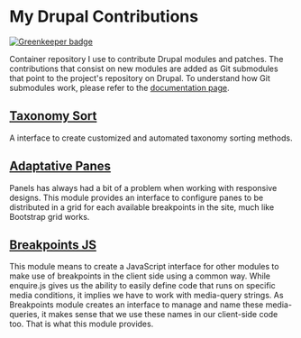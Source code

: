 My Drupal Contributions
=======================

[![Greenkeeper badge](https://badges.greenkeeper.io/lucasconstantino/drupal-contrib.svg)](https://greenkeeper.io/)

Container repository I use to contribute Drupal modules and patches. The contributions that consist on new modules are added as Git submodules that point to the project's repository on Drupal. To understand how Git submodules work, please refer to the [documentation page](http://git-scm.com/book/en/Git-Tools-Submodules).

## [Taxonomy Sort](https://drupal.org/sandbox/lucas.constantino/2122561)

A interface to create customized and automated taxonomy sorting methods.

## [Adaptative Panes](https://drupal.org/sandbox/lucas.constantino/2283837)

Panels has always had a bit of a problem when working with responsive designs. This module provides an interface to configure panes to be distributed in a grid for each available breakpoints in the site, much like Bootstrap grid works.

## [Breakpoints JS](https://drupal.org/sandbox/lucasconstantino/2270645)

This module means to create a JavaScript interface for other modules to make use of breakpoints in the client side using a common way. While enquire.js gives us the ability to easily define code that runs on specific media conditions, it implies we have to work with media-query strings. As Breakpoints module creates an interface to manage and name these media-queries, it makes sense that we use these names in our client-side code too. That is what this module provides.
